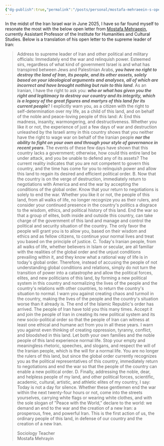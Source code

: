 ```yaml
---
{"dg-publish":true,"permalink":"/posts/personal/mostafa-mehraeein-s-open-letter-to-iran-leaders/","created":"2025-06-24T19:14:14.892+01:00","updated":"2025-06-24T19:22:06.970+01:00"}
---
```


In the midst of the Iran Israel war in June 2025, I have so far found myself to resonate the most with the below open letter from [Mostafa Mehraeein](https://independent.academia.edu/MostafaMehraeen/CurriculumVitae),  currently Assistant Professor of the Institute for Humanities and Cultural Studies. Below is a translation of his open letter to the supreme leader of Iran: 

> Address to supreme leader of Iran and other political and military officials: Immediately end the war and relinquish power.
> Esteemed sirs, regardless of what kind of government Israel is and what has transpired between Jews and Palestinian Arabs, ***you have no right to destroy the land of Iran, its people, and its other assets, solely based on your ideological arguments and analyses, all of which are incorrect and have brought nothing but ruin to this land***. As an Iranian, I have the right to ask you: ***who or what has given you the right and legitimacy to destroy our country and its integrity, which is a legacy of the great figures and martyrs of this land for its current people***? I explicitly warn you, as a citizen with the right to self-determination over my life, as a child of this land, and on behalf of the noble and peace-loving people of this land:
> A: End this madness, insanity, warmongering, and destructiveness. Whether you like it or not, the experience of just a few days of war and destruction unleashed by the Israeli army in this country shows that you neither have the right to wage war on behalf of the Iranian people ***nor the ability to fight on your own and through your style of governance in recent years***. The events of these few days have shown that this country lacks a government; otherwise, how could this entire land be under attack, and you be unable to defend any of its assets? The current reality indicates that you are not competent to govern this country, and the time has come for you to relinquish power and allow this land to regain its desired and efficient political order.
> B. Now that the country is on the verge of destruction, immediately return to negotiations with America and end the war by accepting the conditions of the global order. Know that your return to negotiations is solely to end the war. Whether you like it or not, the people of this land, from all walks of life, no longer recognize you as their rulers, and consider your continued presence in the country's politics a disgrace to the wisdom, ethics, and political history of this land. End the war so that a group of elites, both inside and outside this country, can take charge of the government of this land and manage and control the political and security situation of the country. The only favor the people will grant you is to allow you, based on their wisdom and ethics and as fellow citizens, to continue your normal lives and treat you based on the principle of justice.
> C. Today's Iranian people, from all walks of life, whether believers in Islam or secular, are all familiar with the realities of the global order and the unjust conditions prevailing within it, and they know what a rational way of life is in today's global order. Therefore, instead of accusing the people of not understanding global conditions and relations, simply do not turn the transition of power into a catastrophe and allow the political forces, elites, and new politicians of this land, by forming a new political system in this country and normalizing the lives of the people and the country's relations with other countries, to return the country's situation to normal. I warn you against creating chaos and turmoil in the country, making the lives of the people and the country's situation worse than it already is. The end of the Islamic Republic's order has arrived. The people of Iran have told you this many times. Accept it and join the people of Iran in creating its new political system and its new socio-political order so that the people of Iran can witness at least one ethical and humane act from you in all these years. I warn you against even thinking of creating oppression, tyranny, conflict, and bloodshed in this land. Let both your own families and the noble people of this land experience normal life. Stop your empty and meaningless rhetoric, speeches, and slogans, and respect the will of the Iranian people, which is the will for a normal life. You are no longer the rulers of this land, but since the global order currently recognizes you as the political representatives of this country, immediately return to negotiations and end the war so that the people of the country can enable a new political order.
> D. Finally, addressing the noble, dear, and helpless people of my land, and other political forces, scientific, academic, cultural, artistic, and athletic elites of my country, I say: Today is not a day for silence. Whether these gentlemen end the war within the next twenty-four hours or not, come into the streets yourselves, carrying white flags or wearing white clothes, and with the sole slogan of "Peace with the World," declare to the world: we demand an end to the war and the creation of a new Iran: a prosperous, free, and powerful Iran. This is the first action of us, the ordinary people of this land, in defense of our country and the creation of a new Iran.
> 
> Sociology Teacher  
> Mostafa Mehrayin